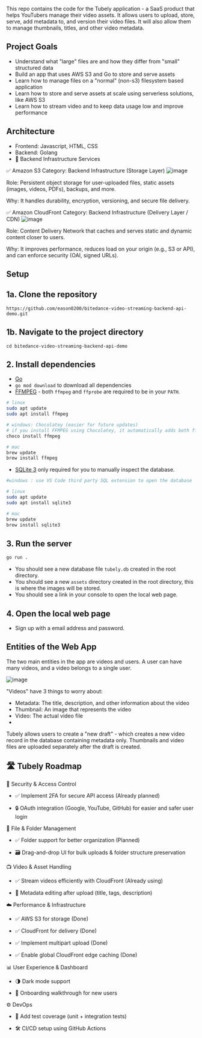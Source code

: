 This repo contains the code for the Tubely application - a SaaS product that helps YouTubers manage their video assets. It allows users to upload, store, serve, add metadata to, and version their video files. It will also allow them to manage thumbnails, titles, and other video metadata.

## Project Goals
- Understand what "large" files are and how they differ from "small" structured data
- Build an app that uses AWS S3 and Go to store and serve assets
- Learn how to manage files on a "normal" (non-s3) filesystem based application
- Learn how to store and serve assets at scale using serverless solutions, like AWS S3
- Learn how to stream video and to keep data usage low and improve performance

## Architecture
- Frontend: Javascript, HTML, CSS
- Backend: Golang
- 🔧 Backend Infrastructure Services

✅ Amazon S3
Category: Backend Infrastructure (Storage Layer)
![image](https://github.com/user-attachments/assets/27aef3db-f487-4c06-bf13-3f10264ee120)


Role: Persistent object storage for user-uploaded files, static assets (images, videos, PDFs), backups, and more.

Why: It handles durability, encryption, versioning, and secure file delivery.

✅ Amazon CloudFront
Category: Backend Infrastructure (Delivery Layer / CDN)
![image](https://github.com/user-attachments/assets/40597bad-fc76-4160-8d80-eab2750299b7)

Role: Content Delivery Network that caches and serves static and dynamic content closer to users.

Why: It improves performance, reduces load on your origin (e.g., S3 or API), and can enforce security (OAI, signed URLs).

## Setup
## 1a. Clone the repository
   `https://github.com/eason0200/bitedance-video-streaming-backend-api-demo.git`
## 1b. Navigate to the project directory
   `cd bitedance-video-streaming-backend-api-demo`

## 2. Install dependencies

- [Go](https://golang.org/doc/install)
- `go mod download` to download all dependencies
- [FFMPEG](https://ffmpeg.org/download.html) - both `ffmpeg` and `ffprobe` are required to be in your `PATH`.

```bash
# linux
sudo apt update
sudo apt install ffmpeg

# windows: Chocolatey (easier for future updates)
# if you install FFMPEG using Chocolatey, it automatically adds both ffmpeg and ffprobe to your system PATH — no manual steps required.
choco install ffmpeg 

# mac
brew update
brew install ffmpeg
```

- [SQLite 3](https://www.sqlite.org/download.html) only required for you to manually inspect the database.

```bash
#windows : use VS Code third party SQL extension to open the database

# linux
sudo apt update
sudo apt install sqlite3

# mac
brew update
brew install sqlite3
```

## 3. Run the server

```bash
go run .
```

- You should see a new database file `tubely.db` created in the root directory.
- You should see a new `assets` directory created in the root directory, this is where the images will be stored.
- You should see a link in your console to open the local web page.

## 4. Open the local web page
- Sign up with a email address and password.

## Entities of the Web App
The two main entities in the app are videos and users. A user can have many videos, and a video belongs to a single user.

![image](https://github.com/user-attachments/assets/bf26e7dd-c5e6-4b8a-abc5-ddda5bf4e15a)


"Videos" have 3 things to worry about:

- Metadata: The title, description, and other information about the video
- Thumbnail: An image that represents the video
- Video: The actual video file
- 
Tubely allows users to create a "new draft" - which creates a new video record in the database containing metadata only. Thumbnails and video files are uploaded separately after the draft is created.

## 🛣️ Tubely Roadmap

🔐 Security & Access Control
- ✅ Implement 2FA for secure API access (Already planned)

- 🔒 OAuth integration (Google, YouTube, GitHub) for easier and safer user login

📁 File & Folder Management
- ✅ Folder support for better organization (Planned)

- 🗃️ Drag-and-drop UI for bulk uploads & folder structure preservation

📺 Video & Asset Handling
- ✅ Stream videos efficiently with CloudFront (Already using)

- 📝 Metadata editing after upload (title, tags, description)

☁️ Performance & Infrastructure
- ✅ AWS S3 for storage (Done)

- ✅ CloudFront for delivery (Done)

- ✅ Implement multipart upload (Done)

- ✅ Enable global CloudFront edge caching (Done)

📊 User Experience & Dashboard

- 🌗 Dark mode support

- 🧭 Onboarding walkthrough for new users

⚙️ DevOps 
- 🧪 Add test coverage (unit + integration tests)

- 🛠️ CI/CD setup using GitHub Actions




